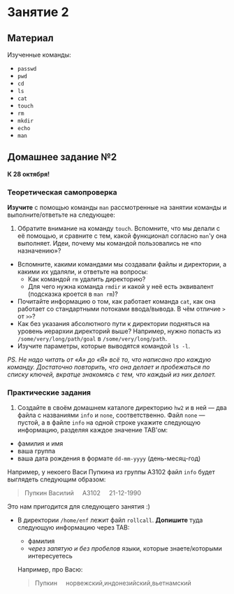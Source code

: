 Занятие 2
=========

## Материал

Изученные команды:

* `passwd`
* `pwd`
* `cd`
* `ls`
* `cat`
* `touch`
* `rm`
* `mkdir`
* `echo`
* `man`

## Домашнее задание №2

__К 28 октября!__

### Теоретическая самопроверка

**Изучите** с помощью команды `man` рассмотренные на занятии команды и выполните/ответьте на следующее:

1. Обратите внимание на команду `touch`. Вспомните, что мы делали с её помощью, и сравните с тем, какой функционал согласно `man`'у она выполняет. Идеи, почему мы командой пользовались не «по назначению»?
* Вспомните, какими командами мы создавали файлы и директории, а какими их удаляли, и ответьте на вопросы:
  * Как командой `rm` удалить директорию?
  * Для чего нужна команда `rmdir` и какой у неё есть эквивалент (подсказка кроется в `man rm`)?
* Почитайте информацию о том, как работает команда `cat`, как она работает со стандартными потоками ввода/вывода. В чём отличие `>` от `>>`?
* Как без указания абсолютного пути к директории подняться на уровень иерархии директорий выше? Например, нужно попасть из `/some/very/long/path/goal` в `/some/very/long/path`.
* Изучите параметры, которые выводятся командой `ls -l`.

_PS. Не надо читать от «А» до «Я» всё то, что написано про каждую команду. Достаточно повторить, что она делает и пробежаться по списку ключей, вкратце знакомясь с тем, что каждый из них делает._

### Практические задания

1. Создайте в своём домашнем каталоге директорию `hw2` и в ней — два файла с названиями `info` и `none`, соответственно. Файл `none` — пустой, а в файле `info` на одной строке укажите следующую информацию, разделяя каждое значение TAB'ом:
  * фамилия и имя
  * ваша группа
  * ваша дата рождения в формате `dd-mm-yyyy` (день-месяц-год)
  
  Например, у некоего Васи Пупкина из группы A3102 файл `info` будет выглядеть следующим образом:
  > Пупкин Василий &nbsp;&nbsp;&nbsp; A3102 &nbsp;&nbsp;&nbsp; 21-12-1990
  
  Это нам пригодится для следующего занятия :)
* В директории `/home/enf` лежит файл `rollcall`. **Допишите** туда следующую информацию через TAB:
  * фамилия
  * _через запятую и без пробелов_ языки, которые знаете/которыми интересуетесь
  
  Например, про Васю:
  > Пупкин &nbsp;&nbsp;&nbsp; норвежский,индонезийский,вьетнамский
